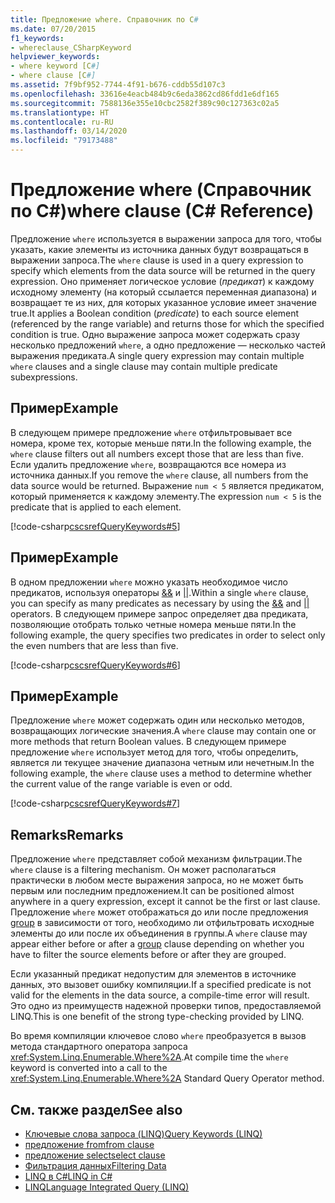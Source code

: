 ```yaml
---
title: Предложение where. Справочник по C#
ms.date: 07/20/2015
f1_keywords:
- whereclause_CSharpKeyword
helpviewer_keywords:
- where keyword [C#]
- where clause [C#]
ms.assetid: 7f9bf952-7744-4f91-b676-cddb55d107c3
ms.openlocfilehash: 33616e4eacb484b9c6eda3862cd86fdd1e6df165
ms.sourcegitcommit: 7588136e355e10cbc2582f389c90c127363c02a5
ms.translationtype: HT
ms.contentlocale: ru-RU
ms.lasthandoff: 03/14/2020
ms.locfileid: "79173488"
---
```

# <a name="where-clause-c-reference"></a><span data-ttu-id="8ee29-102">Предложение where (Справочник по C#)</span><span class="sxs-lookup"><span data-stu-id="8ee29-102">where clause (C# Reference)</span></span>

<span data-ttu-id="8ee29-103">Предложение `where` используется в выражении запроса для того, чтобы указать, какие элементы из источника данных будут возвращаться в выражении запроса.</span><span class="sxs-lookup"><span data-stu-id="8ee29-103">The `where` clause is used in a query expression to specify which elements from the data source will be returned in the query expression.</span></span> <span data-ttu-id="8ee29-104">Оно применяет логическое условие (*предикат*) к каждому исходному элементу (на который ссылается переменная диапазона) и возвращает те из них, для которых указанное условие имеет значение true.</span><span class="sxs-lookup"><span data-stu-id="8ee29-104">It applies a Boolean condition (*predicate*) to each source element (referenced by the range variable) and returns those for which the specified condition is true.</span></span> <span data-ttu-id="8ee29-105">Одно выражение запроса может содержать сразу несколько предложений `where`, а одно предложение — несколько частей выражения предиката.</span><span class="sxs-lookup"><span data-stu-id="8ee29-105">A single query expression may contain multiple `where` clauses and a single clause may contain multiple predicate subexpressions.</span></span>

## <a name="example"></a><span data-ttu-id="8ee29-106">Пример</span><span class="sxs-lookup"><span data-stu-id="8ee29-106">Example</span></span>

<span data-ttu-id="8ee29-107">В следующем примере предложение `where` отфильтровывает все номера, кроме тех, которые меньше пяти.</span><span class="sxs-lookup"><span data-stu-id="8ee29-107">In the following example, the `where` clause filters out all numbers except those that are less than five.</span></span> <span data-ttu-id="8ee29-108">Если удалить предложение `where`, возвращаются все номера из источника данных.</span><span class="sxs-lookup"><span data-stu-id="8ee29-108">If you remove the `where` clause, all numbers from the data source would be returned.</span></span> <span data-ttu-id="8ee29-109">Выражение `num < 5` является предикатом, который применяется к каждому элементу.</span><span class="sxs-lookup"><span data-stu-id="8ee29-109">The expression `num < 5` is the predicate that is applied to each element.</span></span>

[!code-csharp[cscsrefQueryKeywords#5](~/samples/snippets/csharp/VS_Snippets_VBCSharp/CsCsrefQueryKeywords/CS/Where.cs#5)]

## <a name="example"></a><span data-ttu-id="8ee29-110">Пример</span><span class="sxs-lookup"><span data-stu-id="8ee29-110">Example</span></span>

<span data-ttu-id="8ee29-111">В одном предложении `where` можно указать необходимое число предикатов, используя операторы [&&](../operators/boolean-logical-operators.md#conditional-logical-and-operator-) и [&#124;&#124;](../operators/boolean-logical-operators.md#conditional-logical-or-operator-).</span><span class="sxs-lookup"><span data-stu-id="8ee29-111">Within a single `where` clause, you can specify as many predicates as necessary by using the [&&](../operators/boolean-logical-operators.md#conditional-logical-and-operator-) and [&#124;&#124;](../operators/boolean-logical-operators.md#conditional-logical-or-operator-) operators.</span></span> <span data-ttu-id="8ee29-112">В следующем примере запрос определяет два предиката, позволяющие отобрать только четные номера меньше пяти.</span><span class="sxs-lookup"><span data-stu-id="8ee29-112">In the following example, the query specifies two predicates in order to select only the even numbers that are less than five.</span></span>

[!code-csharp[cscsrefQueryKeywords#6](~/samples/snippets/csharp/VS_Snippets_VBCSharp/CsCsrefQueryKeywords/CS/Where.cs#6)]  

## <a name="example"></a><span data-ttu-id="8ee29-113">Пример</span><span class="sxs-lookup"><span data-stu-id="8ee29-113">Example</span></span>

<span data-ttu-id="8ee29-114">Предложение `where` может содержать один или несколько методов, возвращающих логические значения.</span><span class="sxs-lookup"><span data-stu-id="8ee29-114">A `where` clause may contain one or more methods that return Boolean values.</span></span> <span data-ttu-id="8ee29-115">В следующем примере предложение `where` использует метод для того, чтобы определить, является ли текущее значение диапазона четным или нечетным.</span><span class="sxs-lookup"><span data-stu-id="8ee29-115">In the following example, the `where` clause uses a method to determine whether the current value of the range variable is even or odd.</span></span>

[!code-csharp[cscsrefQueryKeywords#7](~/samples/snippets/csharp/VS_Snippets_VBCSharp/CsCsrefQueryKeywords/CS/Where.cs#7)]

## <a name="remarks"></a><span data-ttu-id="8ee29-116">Remarks</span><span class="sxs-lookup"><span data-stu-id="8ee29-116">Remarks</span></span>

<span data-ttu-id="8ee29-117">Предложение `where` представляет собой механизм фильтрации.</span><span class="sxs-lookup"><span data-stu-id="8ee29-117">The `where` clause is a filtering mechanism.</span></span> <span data-ttu-id="8ee29-118">Он может располагаться практически в любом месте выражения запроса, но не может быть первым или последним предложением.</span><span class="sxs-lookup"><span data-stu-id="8ee29-118">It can be positioned almost anywhere in a query expression, except it cannot be the first or last clause.</span></span> <span data-ttu-id="8ee29-119">Предложение `where` может отображаться до или после предложения [group](group-clause.md) в зависимости от того, необходимо ли отфильтровать исходные элементы до или после их объединения в группы.</span><span class="sxs-lookup"><span data-stu-id="8ee29-119">A `where` clause may appear either before or after a [group](group-clause.md) clause depending on whether you have to filter the source elements before or after they are grouped.</span></span>

<span data-ttu-id="8ee29-120">Если указанный предикат недопустим для элементов в источнике данных, это вызовет ошибку компиляции.</span><span class="sxs-lookup"><span data-stu-id="8ee29-120">If a specified predicate is not valid for the elements in the data source, a compile-time error will result.</span></span> <span data-ttu-id="8ee29-121">Это одно из преимуществ надежной проверки типов, предоставляемой LINQ.</span><span class="sxs-lookup"><span data-stu-id="8ee29-121">This is one benefit of the strong type-checking provided by LINQ.</span></span>

<span data-ttu-id="8ee29-122">Во время компиляции ключевое слово `where` преобразуется в вызов метода стандартного оператора запроса <xref:System.Linq.Enumerable.Where%2A>.</span><span class="sxs-lookup"><span data-stu-id="8ee29-122">At compile time the `where` keyword is converted into a call to the <xref:System.Linq.Enumerable.Where%2A> Standard Query Operator method.</span></span>

## <a name="see-also"></a><span data-ttu-id="8ee29-123">См. также раздел</span><span class="sxs-lookup"><span data-stu-id="8ee29-123">See also</span></span>

- [<span data-ttu-id="8ee29-124">Ключевые слова запроса (LINQ)</span><span class="sxs-lookup"><span data-stu-id="8ee29-124">Query Keywords (LINQ)</span></span>](query-keywords.md)
- [<span data-ttu-id="8ee29-125">предложение from</span><span class="sxs-lookup"><span data-stu-id="8ee29-125">from clause</span></span>](from-clause.md)
- [<span data-ttu-id="8ee29-126">предложение select</span><span class="sxs-lookup"><span data-stu-id="8ee29-126">select clause</span></span>](select-clause.md)
- [<span data-ttu-id="8ee29-127">Фильтрация данных</span><span class="sxs-lookup"><span data-stu-id="8ee29-127">Filtering Data</span></span>](../../programming-guide/concepts/linq/filtering-data.md)
- [<span data-ttu-id="8ee29-128">LINQ в C#</span><span class="sxs-lookup"><span data-stu-id="8ee29-128">LINQ in C#</span></span>](../../linq/index.md)
- [<span data-ttu-id="8ee29-129">LINQ</span><span class="sxs-lookup"><span data-stu-id="8ee29-129">Language Integrated Query (LINQ)</span></span>](../../programming-guide/concepts/linq/index.md)
